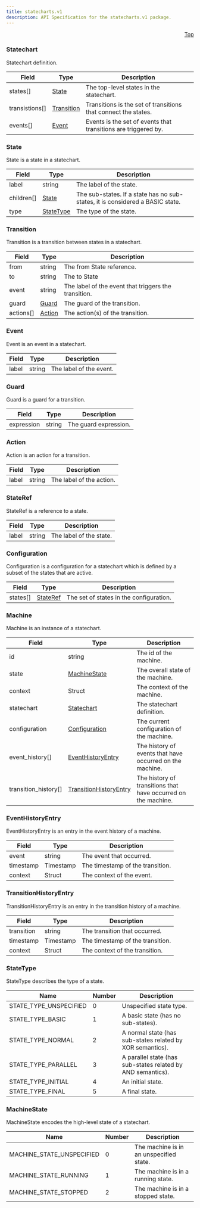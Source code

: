 ```yaml
---
title: statecharts.v1
description: API Specification for the statecharts.v1 package.
---
```


<a name="statecharts-proto"></a><p align="right"><a href="#top">Top</a></p>

<!-- begin services -->

<!-- begin services -->



<a name="statecharts-v1-Statechart"></a>

### Statechart

Statechart definition.




| Field | Type | Description |
| ----- | ---- | ----------- |
| states[] |[State](#statecharts-v1-State)| The top-level states in the statechart.   |
| transistions[] |[Transition](#statecharts-v1-Transition)| Transitions is the set of transitions that connect the states.   |
| events[] |[Event](#statecharts-v1-Event)| Events is the set of events that transitions are triggered by.   |




 <!-- end nested messages -->

 <!-- end nested enums -->




<a name="statecharts-v1-State"></a>

### State

State is a state in a statechart.




| Field | Type | Description |
| ----- | ---- | ----------- |
| label |string| The label of the state.   |
| children[] |[State](#statecharts-v1-State)| The sub-states. If a state has no sub-states, it is considered a BASIC state.   |
| type |[StateType](#statecharts-v1-StateType)| The type of the state.   |




 <!-- end nested messages -->

 <!-- end nested enums -->




<a name="statecharts-v1-Transition"></a>

### Transition

Transition is a transition between states in a statechart.




| Field | Type | Description |
| ----- | ---- | ----------- |
| from |string| The from State reference.   |
| to |string| The to State   |
| event |string| The label of the event that triggers the transition.   |
| guard |[Guard](#statecharts-v1-Guard)| The guard of the transition.   |
| actions[] |[Action](#statecharts-v1-Action)| The action(s) of the transition.   |




 <!-- end nested messages -->

 <!-- end nested enums -->




<a name="statecharts-v1-Event"></a>

### Event

Event is an event in a statechart.




| Field | Type | Description |
| ----- | ---- | ----------- |
| label |string| The label of the event.   |




 <!-- end nested messages -->

 <!-- end nested enums -->




<a name="statecharts-v1-Guard"></a>

### Guard

Guard is a guard for a transition.




| Field | Type | Description |
| ----- | ---- | ----------- |
| expression |string| The guard expression.   |




 <!-- end nested messages -->

 <!-- end nested enums -->




<a name="statecharts-v1-Action"></a>

### Action

Action is an action for a transition.




| Field | Type | Description |
| ----- | ---- | ----------- |
| label |string| The label of the action.   |




 <!-- end nested messages -->

 <!-- end nested enums -->




<a name="statecharts-v1-StateRef"></a>

### StateRef

StateRef is a reference to a state.




| Field | Type | Description |
| ----- | ---- | ----------- |
| label |string| The label of the state.   |




 <!-- end nested messages -->

 <!-- end nested enums -->




<a name="statecharts-v1-Configuration"></a>

### Configuration

Configuration is a configuration for a statechart which is defined by a subset of the states that are active.




| Field | Type | Description |
| ----- | ---- | ----------- |
| states[] |[StateRef](#statecharts-v1-StateRef)| The set of states in the configuration.   |




 <!-- end nested messages -->

 <!-- end nested enums -->




<a name="statecharts-v1-Machine"></a>

### Machine

Machine is an instance of a statechart.




| Field | Type | Description |
| ----- | ---- | ----------- |
| id |string| The id of the machine.   |
| state |[MachineState](#statecharts-v1-MachineState)| The overall state of the machine.   |
| context |Struct| The context of the machine.   |
| statechart |[Statechart](#statecharts-v1-Statechart)| The statechart definition.   |
| configuration |[Configuration](#statecharts-v1-Configuration)| The current configuration of the machine.   |
| event_history[] |[EventHistoryEntry](#statecharts-v1-EventHistoryEntry)| The history of events that have occurred on the machine.   |
| transition_history[] |[TransitionHistoryEntry](#statecharts-v1-TransitionHistoryEntry)| The history of transitions that have occurred on the machine.   |




 <!-- end nested messages -->

 <!-- end nested enums -->




<a name="statecharts-v1-EventHistoryEntry"></a>

### EventHistoryEntry

EventHistoryEntry is an entry in the event history of a machine.




| Field | Type | Description |
| ----- | ---- | ----------- |
| event |string| The event that occurred.   |
| timestamp |Timestamp| The timestamp of the transition.   |
| context |Struct| The context of the event.   |




 <!-- end nested messages -->

 <!-- end nested enums -->




<a name="statecharts-v1-TransitionHistoryEntry"></a>

### TransitionHistoryEntry

TransitionHistoryEntry is an entry in the transition history of a machine.




| Field | Type | Description |
| ----- | ---- | ----------- |
| transition |string| The transition that occurred.   |
| timestamp |Timestamp| The timestamp of the transition.   |
| context |Struct| The context of the transition.   |




 <!-- end nested messages -->

 <!-- end nested enums -->


 <!-- end messages -->

<!-- begin file-level enums -->


<a name="statecharts-v1-StateType"></a>

### StateType
StateType describes the type of a state.



| Name | Number | Description |
| ---- | ------ | ----------- |
| STATE_TYPE_UNSPECIFIED | 0 | Unspecified state type.   |
| STATE_TYPE_BASIC | 1 | A basic state (has no sub-states).   |
| STATE_TYPE_NORMAL | 2 | A normal state (has sub-states related by XOR semantics).   |
| STATE_TYPE_PARALLEL | 3 | A parallel state (has sub-states related by AND semantics).   |
| STATE_TYPE_INITIAL | 4 | An initial state.   |
| STATE_TYPE_FINAL | 5 | A final state.   |




<a name="statecharts-v1-MachineState"></a>

### MachineState
MachineState encodes the high-level state of a statechart.



| Name | Number | Description |
| ---- | ------ | ----------- |
| MACHINE_STATE_UNSPECIFIED | 0 | The machine is in an unspecified state.   |
| MACHINE_STATE_RUNNING | 1 | The machine is in a running state.   |
| MACHINE_STATE_STOPPED | 2 | The machine is in a stopped state.   |


 <!-- end file-level enums -->

<!-- begin file-level extensions -->
 <!-- end file-level extensions -->

